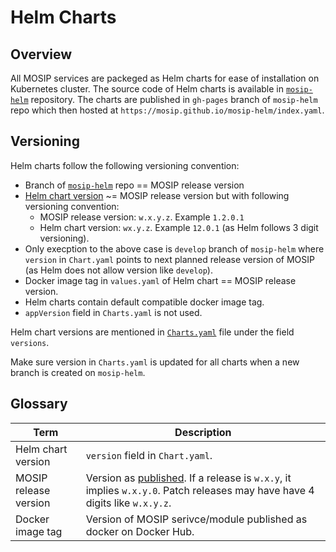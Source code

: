 # Helm Charts

## Overview
All MOSIP services are packeged as Helm charts for ease of installation on Kubernetes cluster. The source code of Helm charts is available in [`mosip-helm`](https://github.com/mosip/mosip-helm) repository. The charts are published in `gh-pages` branch of `mosip-helm` repo which then hosted at `https://mosip.github.io/mosip-helm/index.yaml`.

## Versioning 
Helm charts follow the following versioning convention:

* Branch of [`mosip-helm`](https://github.com/mosip/mosip-helm) repo == MOSIP release version
* [Helm chart version](https://helm.sh/docs/topics/charts/#charts-and-versioning) ~= MOSIP release version but with following versioning convention:
    * MOSIP release version: `w.x.y.z`. Example `1.2.0.1`
    * Helm chart version: `wx.y.z`. Example `12.0.1` (as Helm follows 3 digit versioning).
* Only execption to the above case is `develop` branch of `mosip-helm` where `version` in `Chart.yaml` points to next planned release version of MOSIP (as Helm does not allow version like `develop`).
* Docker image tag in `values.yaml` of Helm chart == MOSIP release version.
* Helm charts contain default compatible docker image tag.
* `appVersion` field in `Charts.yaml` is not used. 

Helm chart versions are mentioned in [`Charts.yaml`](https://github.com/mosip/mosip-helm/blob/1.2.0/charts/artifactory/Chart.yaml) file under the field `versions`. 

Make sure version in `Charts.yaml` is updated for all charts when a new branch is created on `mosip-helm`.

## Glossary
|Term|Description|
|---|---|
|Helm chart version|`version` field in `Chart.yaml`.|
|MOSIP release version| Version as [published](releases.md). If a release is `w.x.y`, it implies `w.x.y.0`. Patch releases may have have 4 digits like `w.x.y.z`.|
|Docker image tag|Version of MOSIP serivce/module published as docker on Docker Hub.|

